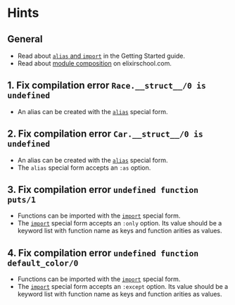 # Hints

## General

- Read about [`alias` and `import`][getting-started] in the Getting Started guide.
- Read about [module composition][elixir-school-module-composition] on elixirschool.com.

## 1. Fix compilation error `Race.__struct__/0 is undefined`

- An alias can be created with the [`alias`][alias] special form.

## 2. Fix compilation error `Car.__struct__/0 is undefined`

- An alias can be created with the [`alias`][alias] special form.
- The `alias` special form accepts an `:as` option.

## 3. Fix compilation error `undefined function puts/1`

- Functions can be imported with the [`import`][import] special form.
- The [`import`][import] special form accepts an `:only` option. Its value should be a keyword list with function name as keys and function arities as values.

## 4. Fix compilation error `undefined function default_color/0`

- Functions can be imported with the [`import`][import] special form.
- The [`import`][import] special form accepts an `:except` option. Its value should be a keyword list with function name as keys and function arities as values.


[alias]: https://hexdocs.pm/elixir/Kernel.SpecialForms.html#alias/2
[import]: https://hexdocs.pm/elixir/Kernel.SpecialForms.html#import/2
[elixir-school-module-composition]: https://elixirschool.com/en/lessons/basics/modules/#composition
[getting-started]: https://hexdocs.pm/elixir/alias-require-and-import.html
